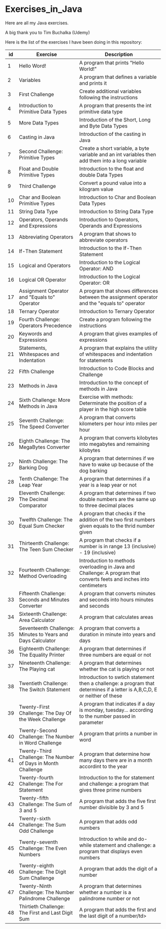 # Exercises_in_Java
Here are all my Java exercises.


A big thank you to Tim Buchalka (Udemy)

<p>Here is the list of the exercises I have been doing in this repository:

<table>
  <thead>
    <tr>
       <th>id</th>
       <th>Exercise</th>
       <th>Description</th>
    </tr>
  </thead>
  <tbody>
    <tr>
      <td>1</td>
      <td>Hello Word!</td>
      <td>A program that prints "Hello World!"</td>
    </tr>
    <tr>
      <td>2</td>
      <td>Variables</td>
      <td>A program that defines a variable and prints it</td>
    </tr>
    <tr>
      <td>3</td>
      <td>First Challenge</td>
      <td>Create additional  variables following the instructions</td>
    </tr>
    <tr>
      <td>4</td>
      <td>Introduction to Primitive Data Types </td>
      <td>A program that presents the int primitive  data type</td>
    </tr>
     <tr>
      <td>5</td>
      <td>More Data Types </td>
      <td>Introduction of the Short, Long  and Byte Data Types</td>
    </tr>
     <tr>
      <td>6</td>
      <td>Casting in Java </td>
      <td>Introduction of the casting in Java </td>
    </tr>
     <tr>
      <td>7</td>
      <td>Second Challenge: Primitive Types </td>
      <td>Create a short variable, a byte variable and an int variables then add them into a long variable </td>
    </tr>
    <tr>
      <td>8</td>
      <td>Float and Double Primitive Types </td>
      <td>Introduction to the float and double Data Types </td>
    </tr>
    <tr>
      <td>9</td>
      <td>Third Challenge </td>
      <td>Convert a pound value into a kilogram value</td>
    </tr>
    <tr>
      <td>10</td>
      <td>Char and Boolean Primitive Types</td>
      <td>Introduction to Char and Boolean Data Types</td>
    </tr>
    <tr>
      <td>11</td>
      <td>String Data Type</td>
      <td>Introduction to String Data Type</td>
    </tr>
    <tr>
      <td>12</td>
      <td>Operators, Operands and Expressions</td>
      <td>Introduction to Operators, Operands and Expressions</td>
    </tr>
    <tr>
      <td>13</td>
      <td>Abbreviating Operators</td>
      <td>A program that shows to abbreviate operators</td>
    </tr>
    <tr>
      <td>14</td>
      <td>If-Then Statement</td>
      <td>Introduction to the If-Then Statement</td>
    </tr>
    <tr>
      <td>15</td>
      <td>Logical and Operators</td>
      <td>Introduction to the Logical Operator: AND</td>
    </tr>
     <tr>
      <td>16</td>
      <td>Logical OR Operator</td>
      <td>Introduction to the Logical Operator: OR</td>
    </tr>
     <tr>
      <td>17</td>
      <td>Assignment Operator and "Equals to" Operator</td>
      <td>A program that shows differences between the assignment operator and the "equals to" operator</td>
    </tr>
      <tr>
      <td>18</td>
      <td>Ternary Operator</td>
      <td>Introduction to Ternary Operator</td>
    </tr>
       <tr>
      <td>19</td>
      <td>Fourth Challenge: Operators Precedence</td>
      <td>Create a program following the instructions</td>
    </tr>
    <tr>
      <td>20</td>
      <td>Keywords and Expressions</td>
      <td>A program that gives examples of expressions</td>
    </tr>
    <tr>
      <td>21</td>
      <td>Statements, Whitespaces and Indentation</td>
      <td>A program that explains the utility of  whitespaces and indentation for statements</td>
    </tr>
    <tr>
      <td>22</td>
      <td>Fifth Challenge</td>
      <td>Introduction to Code Blocks and Challenge</td>
    </tr>
    <tr>
      <td>23</td>
      <td>Methods in Java</td>
      <td>Introduction to the concept of methods in Java</td>
    </tr>
     <tr>
      <td>24</td>
      <td>Sixth Challenge: More Methods in Java</td>
      <td>Exercise with methods: Determinate the position of a player in the high score table</td>
    </tr
    <tr>
      <td>25</td>
      <td>Seventh Challenge: The Speed Converter</td>
      <td>A program that converts kilometers  per hour into miles per hour</td>
    </tr>
     <tr>
      <td>26</td>
      <td>Eighth Challenge: The MegaBytes Converter</td>
      <td>A program that converts kilobytes into megabytes and remaining kilobytes </td>
    </tr>
    <tr>
      <td>27</td>
      <td>Ninth Challenge: The Barking Dog</td>
      <td>A program that determines if we have to wake up because of the dog barking </td>
    </tr>
    <tr>
      <td>28</td>
      <td>Tenth Challenge: The Leap Year</td>
      <td>A program that determines if a year is a leap year or not </td>
    </tr>
    <tr>
      <td>29</td>
      <td>Eleventh Challenge: The Decimal Comparator</td>
      <td>A program that determines if two double numbers are the same up to three decimal places</td>
    </tr>
    <tr>
      <td>30</td>
      <td>Twelfth Challenge: The Equal Sum Checker</td>
      <td>A program that checks if the addition of the two first numbers given equals to the thrid number given</td>
    </tr>
    <tr>
      <td>31</td>
      <td>Thirteenth Challenge: The Teen Sum Checker</td>
      <td>A program that checks if a number is in range 13 (inclusive) - 19 (inclusive)</td>
    </tr>
     <tr>
      <td>32</td>
      <td>Fourteenth Challenge: Method Overloading</td>
      <td>Introduction to methods overloading in Java and Challenge: A program that converts feets and inches into centimeters</td>
    </tr>
     <tr>
      <td>33</td>
      <td>Fifteenth Challenge: Seconds and Minutes Converter</td>
      <td>A program that converts minutes and seconds into hours minutes and seconds</td>
    </tr>
     <tr>
      <td>34</td>
      <td>Sixteenth Challenge: Area Calculator</td>
      <td>A program that calculates areas</td>
    </tr>
    <tr>
      <td>35</td>
      <td>Seventeenth Challenge: Minutes to Years and Days Calculator</td>
      <td>A program that converts a duration in minute into years and days</td>
    </tr>
    <tr>
      <td>36</td>
      <td>Eighteenth Challenge: The Equality Printer</td>
      <td>A program that determines if three numbers are equal or not</td>
    </tr>
     <tr>
      <td>37</td>
      <td>Nineteenth Challenge: The Playing cat</td>
      <td>A program that determines whether the cat is playing or not</td>
    </tr>
    <tr>
      <td>38</td>
      <td>Twentieth Challenge: The Switch Statement</td>
      <td>Introduction to swtich statement then a challenge: a program that determines if a letter is A,B,C,D, E or neither of these</td>
    </tr>
    <tr>
      <td>39</td>
      <td>Twenty-First Challenge: The Day Of the Week Challenge</td>
      <td>A program that indicates if a day is monday, tuesday... according to the number passed in parameter</td>
    </tr>
     <tr>
      <td>40</td>
      <td>Twenty-Second Challenge: The Number in Word Challenge</td>
      <td>A program that prints a number in word</td>
    </tr>
    <tr>
      <td>41</td>
      <td>Twenty-Third Challenge: The Number of Days in Month Challenge</td>
      <td>A program that determine how many days there are in a month accordint to the year</td>
    </tr>
    <tr>
      <td>42</td>
      <td>Twenty-fourth Challenge: The For Statement</td>
      <td>Introduction to the for statement and challenge:  a program that gives three prime numbers</td>
    </tr>
     <tr>
      <td>43</td>
      <td>Twenty-fifth Challenge: The Sum of 3 and 5</td>
      <td>A program that adds the five first number divisible by 3 and 5</td>
    </tr>
     <tr>
      <td>44</td>
      <td>Twenty-sixth Challenge: The Sum Odd Challenge</td>
      <td>A program that adds odd numbers</td>
    </tr>
     <tr>
      <td>45</td>
      <td>Twenty-seventh Challenge: The Even Numbers</td>
      <td>Introduction to while and do-while statement and challenge: a program that displays even numbers</td>
    </tr>
     <tr>
      <td>46</td>
      <td>Twenty-eighth Challenge: The Digit Sum Challenge</td>
      <td>A program that adds the digit of a number</td>
    </tr>
     <tr>
      <td>47</td>
      <td>Twenty-Ninth Challenge: The Number Palindrome Challenge</td>
      <td>A program that determines whether a number is a palindrome number or not</td>
    </tr>
     <tr>
      <td>48</td>
      <td>Thirtieth Challenge: The First and Last Digit Sum</td>
      <td>A program that adds the first and the last digit of a number/td>
    </tr>
    
  </tbody>
  
